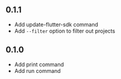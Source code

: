 ## 0.1.1

* Add update-flutter-sdk command
* Add `--filter` option to filter out projects

## 0.1.0

* Add print command
* Add run command
